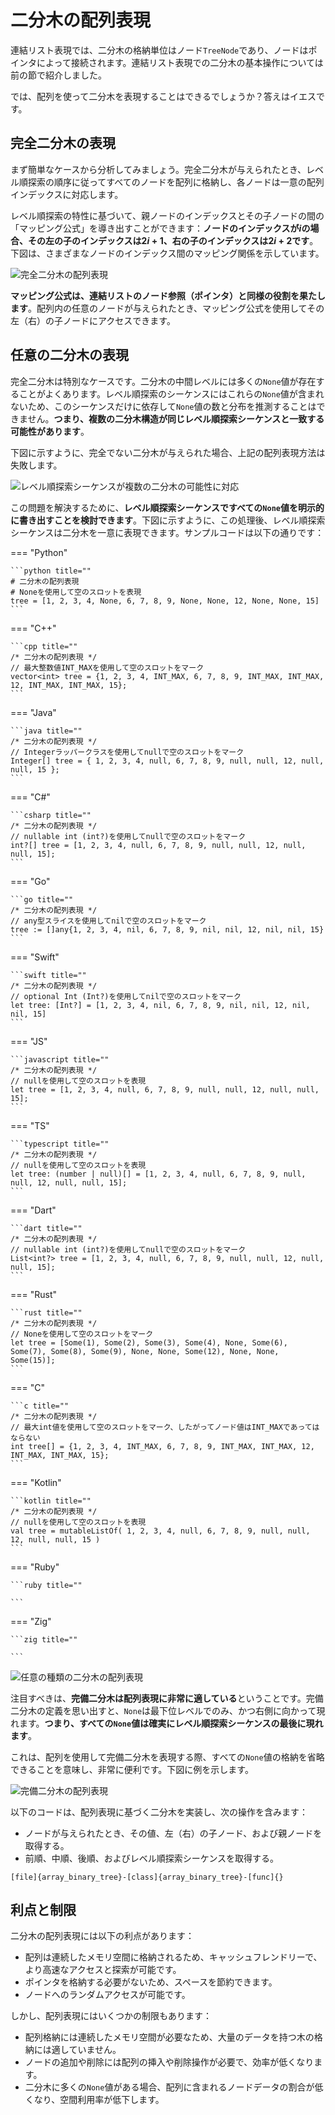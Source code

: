 # 二分木の配列表現

連結リスト表現では、二分木の格納単位はノード`TreeNode`であり、ノードはポインタによって接続されます。連結リスト表現での二分木の基本操作については前の節で紹介しました。

では、配列を使って二分木を表現することはできるでしょうか？答えはイエスです。

## 完全二分木の表現

まず簡単なケースから分析してみましょう。完全二分木が与えられたとき、レベル順探索の順序に従ってすべてのノードを配列に格納し、各ノードは一意の配列インデックスに対応します。

レベル順探索の特性に基づいて、親ノードのインデックスとその子ノードの間の「マッピング公式」を導き出すことができます：**ノードのインデックスが$i$の場合、その左の子のインデックスは$2i + 1$、右の子のインデックスは$2i + 2$です**。下図は、さまざまなノードのインデックス間のマッピング関係を示しています。

![完全二分木の配列表現](array_representation_of_tree.assets/array_representation_binary_tree.png)

**マッピング公式は、連結リストのノード参照（ポインタ）と同様の役割を果たします**。配列内の任意のノードが与えられたとき、マッピング公式を使用してその左（右）の子ノードにアクセスできます。

## 任意の二分木の表現

完全二分木は特別なケースです。二分木の中間レベルには多くの`None`値が存在することがよくあります。レベル順探索のシーケンスにはこれらの`None`値が含まれないため、このシーケンスだけに依存して`None`値の数と分布を推測することはできません。**つまり、複数の二分木構造が同じレベル順探索シーケンスと一致する可能性があります**。

下図に示すように、完全でない二分木が与えられた場合、上記の配列表現方法は失敗します。

![レベル順探索シーケンスが複数の二分木の可能性に対応](array_representation_of_tree.assets/array_representation_without_empty.png)

この問題を解決するために、**レベル順探索シーケンスですべての`None`値を明示的に書き出すことを検討できます**。下図に示すように、この処理後、レベル順探索シーケンスは二分木を一意に表現できます。サンプルコードは以下の通りです：

=== "Python"

    ```python title=""
    # 二分木の配列表現
    # Noneを使用して空のスロットを表現
    tree = [1, 2, 3, 4, None, 6, 7, 8, 9, None, None, 12, None, None, 15]
    ```

=== "C++"

    ```cpp title=""
    /* 二分木の配列表現 */
    // 最大整数値INT_MAXを使用して空のスロットをマーク
    vector<int> tree = {1, 2, 3, 4, INT_MAX, 6, 7, 8, 9, INT_MAX, INT_MAX, 12, INT_MAX, INT_MAX, 15};
    ```

=== "Java"

    ```java title=""
    /* 二分木の配列表現 */
    // Integerラッパークラスを使用してnullで空のスロットをマーク
    Integer[] tree = { 1, 2, 3, 4, null, 6, 7, 8, 9, null, null, 12, null, null, 15 };
    ```

=== "C#"

    ```csharp title=""
    /* 二分木の配列表現 */
    // nullable int (int?)を使用してnullで空のスロットをマーク
    int?[] tree = [1, 2, 3, 4, null, 6, 7, 8, 9, null, null, 12, null, null, 15];
    ```

=== "Go"

    ```go title=""
    /* 二分木の配列表現 */
    // any型スライスを使用してnilで空のスロットをマーク
    tree := []any{1, 2, 3, 4, nil, 6, 7, 8, 9, nil, nil, 12, nil, nil, 15}
    ```

=== "Swift"

    ```swift title=""
    /* 二分木の配列表現 */
    // optional Int (Int?)を使用してnilで空のスロットをマーク
    let tree: [Int?] = [1, 2, 3, 4, nil, 6, 7, 8, 9, nil, nil, 12, nil, nil, 15]
    ```

=== "JS"

    ```javascript title=""
    /* 二分木の配列表現 */
    // nullを使用して空のスロットを表現
    let tree = [1, 2, 3, 4, null, 6, 7, 8, 9, null, null, 12, null, null, 15];
    ```

=== "TS"

    ```typescript title=""
    /* 二分木の配列表現 */
    // nullを使用して空のスロットを表現
    let tree: (number | null)[] = [1, 2, 3, 4, null, 6, 7, 8, 9, null, null, 12, null, null, 15];
    ```

=== "Dart"

    ```dart title=""
    /* 二分木の配列表現 */
    // nullable int (int?)を使用してnullで空のスロットをマーク
    List<int?> tree = [1, 2, 3, 4, null, 6, 7, 8, 9, null, null, 12, null, null, 15];
    ```

=== "Rust"

    ```rust title=""
    /* 二分木の配列表現 */
    // Noneを使用して空のスロットをマーク
    let tree = [Some(1), Some(2), Some(3), Some(4), None, Some(6), Some(7), Some(8), Some(9), None, None, Some(12), None, None, Some(15)];
    ```

=== "C"

    ```c title=""
    /* 二分木の配列表現 */
    // 最大int値を使用して空のスロットをマーク、したがってノード値はINT_MAXであってはならない
    int tree[] = {1, 2, 3, 4, INT_MAX, 6, 7, 8, 9, INT_MAX, INT_MAX, 12, INT_MAX, INT_MAX, 15};
    ```

=== "Kotlin"

    ```kotlin title=""
    /* 二分木の配列表現 */
    // nullを使用して空のスロットを表現
    val tree = mutableListOf( 1, 2, 3, 4, null, 6, 7, 8, 9, null, null, 12, null, null, 15 )
    ```

=== "Ruby"

    ```ruby title=""

    ```

=== "Zig"

    ```zig title=""

    ```

![任意の種類の二分木の配列表現](array_representation_of_tree.assets/array_representation_with_empty.png)

注目すべきは、**完備二分木は配列表現に非常に適している**ということです。完備二分木の定義を思い出すと、`None`は最下位レベルでのみ、かつ右側に向かって現れます。**つまり、すべての`None`値は確実にレベル順探索シーケンスの最後に現れます**。

これは、配列を使用して完備二分木を表現する際、すべての`None`値の格納を省略できることを意味し、非常に便利です。下図に例を示します。

![完備二分木の配列表現](array_representation_of_tree.assets/array_representation_complete_binary_tree.png)

以下のコードは、配列表現に基づく二分木を実装し、次の操作を含みます：

- ノードが与えられたとき、その値、左（右）の子ノード、および親ノードを取得する。
- 前順、中順、後順、およびレベル順探索シーケンスを取得する。

```src
[file]{array_binary_tree}-[class]{array_binary_tree}-[func]{}
```

## 利点と制限

二分木の配列表現には以下の利点があります：

- 配列は連続したメモリ空間に格納されるため、キャッシュフレンドリーで、より高速なアクセスと探索が可能です。
- ポインタを格納する必要がないため、スペースを節約できます。
- ノードへのランダムアクセスが可能です。

しかし、配列表現にはいくつかの制限もあります：

- 配列格納には連続したメモリ空間が必要なため、大量のデータを持つ木の格納には適していません。
- ノードの追加や削除には配列の挿入や削除操作が必要で、効率が低くなります。
- 二分木に多くの`None`値がある場合、配列に含まれるノードデータの割合が低くなり、空間利用率が低下します。